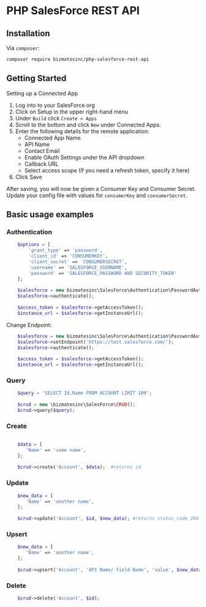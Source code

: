 # PHP SalesForce REST API

## Installation

Via `composer`:

```bash
composer require bizmatesinc/php-salesforce-rest-api
```

## Getting Started

Setting up a Connected App

1. Log into to your SalesForce.org
2. Click on Setup in the upper right-hand menu
3. Under `Build` click `Create > Apps`
4. Scroll to the bottom and click `New` under Connected Apps.
5. Enter the following details for the remote application:
    - Connected App Name
    - API Name
    - Contact Email
    - Enable OAuth Settings under the API dropdown
    - Callback URL
    - Select access scope (If you need a refresh token, specify it here)
6. Click Save

After saving, you will now be given a Consumer Key and Consumer Secret.
Update your config file with values for `consumerKey` and `consumerSecret`.

## Basic usage examples

### Authentication

```php
    $options = [
        'grant_type' => 'password',
        'client_id' => 'CONSUMERKEY',
        'client_secret' => 'CONSUMERSECRET',
        'username' => 'SALESFORCE_USERNAME',
        'password' => 'SALESFORCE_PASSWORD AND SECURITY_TOKEN'
    ];
    
    $salesforce = new bizmatesinc\SalesForce\Authentication\PasswordAuthentication($options);
    $salesforce->authenticate();
    
    $access_token = $salesforce->getAccessToken();
    $instance_url = $salesforce->getInstanceUrl();
```    

Change Endpoint:
    
```php
    $salesforce = new bizmatesinc\SalesForce\Authentication\PasswordAuthentication($options);
    $salesforce->setEndpoint('https://test.salesforce.com/');
    $salesforce->authenticate();
 
    $access_token = $salesforce->getAccessToken();
    $instance_url = $salesforce->getInstanceUrl();
```

### Query

```php
    $query = 'SELECT Id,Name FROM ACCOUNT LIMIT 100';
    
    $crud = new \bizmatesinc\SalesForce\CRUD();
    $crud->query($query);
```

### Create

```php
    
    $data = [
       'Name' => 'some name',
    ];
    
    $crud->create('Account', $data);  #returns id
```

### Update

```php
    $new_data = [
       'Name' => 'another name',
    ];
    
    $crud->update('Account', $id, $new_data); #returns status_code 204
```
### Upsert

```php
    $new_data = [
       'Name' => 'another name',
    ];
    
    $crud->upsert('Account', 'API Name/ Field Name', 'value', $new_data); #returns status_code 204 or 201
```

### Delete

```php
    $crud->delete('Account', $id);
```
